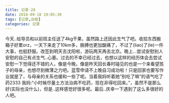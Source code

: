 ```yaml
---
title: 记录-28
date: 2018-09-18 19:05:30
tags: [记录,出柜]
categories: 记录
---
```

今天..给导员和以前班主任送了4kg干果，虽然路上还因此生气了吧。收拾东西搬箱子好累orz，一天下来走了10km多，胳膊也更加酸痛了，不过了(liao)了(le)一件大事，也挺舒服。改签到明天去沈阳啦，游玩两天再去北京。晚上...尝试安慰别人安慰的自己有点生气..心塞。过去的不幸已经过去，也想以这样的经历体会去尝试安慰一下觉得还不错的人，像是今晚，像是昨天回长春时碰见的也是一个来看望孩子的母亲，也想尽到微薄之力吧。蓝雪申请不上晚自习成功啦！只是回家也要写作业就是了，与母亲的关系也缓和一些了呢。当着我妈听着她“别吃了嘛”的语气吃了药2333 我妈:“小时候尽量土方法治病不吃药，现在非得吃回来。”，虽然不是那么好(实际也没什么)，但是..这样感觉好很多呢。最后..庆幸一下遇到了这么多很好的人吧。

